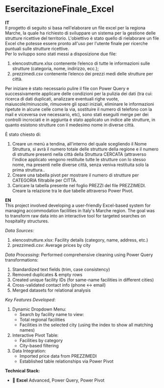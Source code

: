# EsercitazioneFinale_Excel

**IT**  
Il progetto di seguito si basa nell'elaborare un file excel per la regiona Marche, la quale ha richiesto di sviluppare un sistema per la gestione delle strutture ricettive del territorio. 
L'obiettivo è stato quello di rielaborare un file Excel che potesse essere pronto all'uso per l'utente finale per ricerche puntuali sulle strutture ricettive.  
Per lo sviluppo sono stati messi a disposizione due file:
1. elencostrutture.xlsx contenente lʼelenco di tutte le informazioni sulle strutture (categoria, nome, indirizzo, ecc.);
2. prezzimedi.csv contenente lʼelenco dei prezzi medi delle strutture per città.

Per iniziare è stato necessario pulire il file con Power Query e successivamente applicare delle condizioni per la pulizia dei dati (tra cui: ricerca di dati duplicati, analizzare eventuali righe vuote, maiuscole/minuscole, rimuovere gli spazi iniziali, eliminare le informazioni ripetute in alcune celle come la via, sostituire il numero di telefono con la mail e viceversa ove necessario, etc), sono stati eseguiti merge per dei controlli incrociati e in aggiunta è stato applicato un indice alle strutture, in quanto esistono strutture con il medesimo nome in diverse città.

È stato chiesto di:
1. Creare un menù a tendina, all'interno del quale scegliendo il Nome Struttura, si avrà il numero totale delle strutture della regione e il numero di strutture presenti nella città della Struttura CERCATA (attraverso l'indice applicato vengono restituite tutte le strutture con lo stesso nome, ma presenti nelle diverse città, senza veniva restituita solo la prima struttura..  
2. Creare una tabella pivot per mostrare il numero di strutture per CATEGORIA filtrabile per CITTÀ.
3. Caricare la tabella presente nel foglio PREZZI del file PREZZIMEDI. Creare la relazione tra le due tabelle attraverso Power Pivot.


**EN**  
This project involved developing a user-friendly Excel-based system for managing accommodation facilities in Italy's Marche region. The goal was to transform raw data into an interactive tool for targeted searches on hospitality structures.

*Data Sources*:
1. elencostrutture.xlsx: Facility details (category, name, address, etc.)
2. prezzimedi.csv: Average prices by city

*Data Processing*:
Performed comprehensive cleaning using Power Query transformations:
1. Standardized text fields (trim, case consistency)
2. Removed duplicates & empty rows
3. Created unique facility IDs (for same-name facilities in different cities)
4. Cross-validated contact info (phone ↔ email)
5. Merged datasets for relational analysis

*Key Features Developed*:
1. Dynamic Dropdown Menu:
    - Search by facility name to view:
    - Total regional facilities
    - Facilities in the selected city (using the index to show all matching names)
2. Interactive Pivot Table:
    - Facilities by category
    - City-based filtering
3. Data Integration:
    - Imported price data from PREZZIMEDI
    - Established table relationships via Power Pivot

**Technical Stack:**  

- 🔄 **Excel** Advanced, Power Query, Power Pivot
